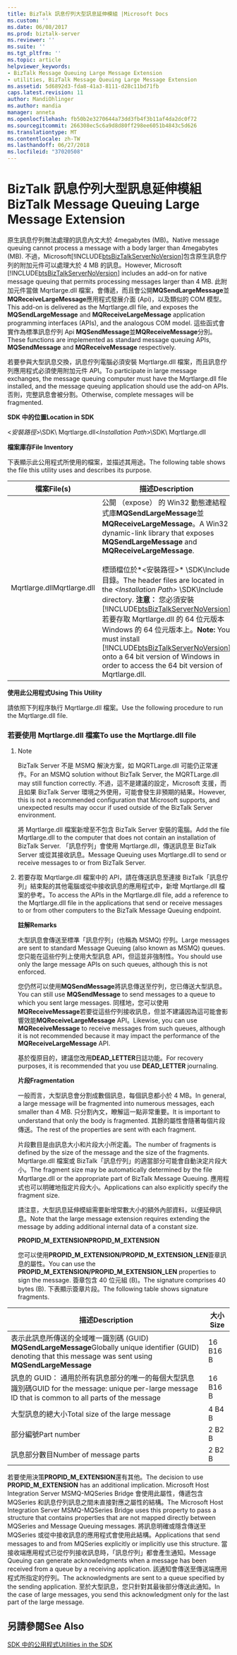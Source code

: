 ```yaml
---
title: BizTalk 訊息佇列大型訊息延伸模組 |Microsoft Docs
ms.custom: ''
ms.date: 06/08/2017
ms.prod: biztalk-server
ms.reviewer: ''
ms.suite: ''
ms.tgt_pltfrm: ''
ms.topic: article
helpviewer_keywords:
- BizTalk Message Queuing Large Message Extension
- utilities, BizTalk Message Queuing Large Message Extension
ms.assetid: 5d6892d3-fda8-41a3-8111-d28c11bd71fb
caps.latest.revision: 11
author: MandiOhlinger
ms.author: mandia
manager: anneta
ms.openlocfilehash: fb50b2e3270644a73dd3fb4f3b11af4da2dc0f72
ms.sourcegitcommit: 266308ec5c6a9d8d80ff298ee6051b4843c5d626
ms.translationtype: MT
ms.contentlocale: zh-TW
ms.lasthandoff: 06/27/2018
ms.locfileid: "37020508"
---
```

# <a name="biztalk-message-queuing-large-message-extension"></a><span data-ttu-id="48a6b-102">BizTalk 訊息佇列大型訊息延伸模組</span><span class="sxs-lookup"><span data-stu-id="48a6b-102">BizTalk Message Queuing Large Message Extension</span></span>
<span data-ttu-id="48a6b-103">原生訊息佇列無法處理的訊息內文大於 4megabytes (MB)。</span><span class="sxs-lookup"><span data-stu-id="48a6b-103">Native message queuing cannot process a message with a body larger than 4megabytes (MB).</span></span> <span data-ttu-id="48a6b-104">不過，Microsoft[!INCLUDE[btsBizTalkServerNoVersion](../includes/btsbiztalkservernoversion-md.md)]包含原生訊息佇列的附加元件可以處理大於 4 MB 的訊息。</span><span class="sxs-lookup"><span data-stu-id="48a6b-104">However, Microsoft [!INCLUDE[btsBizTalkServerNoVersion](../includes/btsbiztalkservernoversion-md.md)] includes an add-on for native message queuing that permits processing messages larger than 4 MB.</span></span> <span data-ttu-id="48a6b-105">此附加元件當做 Mqrtlarge.dll 檔案，會傳遞，而且會公開**MQSendLargeMessage**並**MQReceiveLargeMessage**應用程式發展介面 (Api)，以及類似的 COM 模型。</span><span class="sxs-lookup"><span data-stu-id="48a6b-105">This add-on is delivered as the Mqrtlarge.dll file, and exposes the **MQSendLargeMessage** and **MQReceiveLargeMessage** application programming interfaces (APIs), and the analogous COM model.</span></span> <span data-ttu-id="48a6b-106">這些函式會實作為標準訊息佇列 Api **MQSendMessage**並**MQReceiveMessage**分別。</span><span class="sxs-lookup"><span data-stu-id="48a6b-106">These functions are implemented as standard message queuing APIs, **MQSendMessage** and **MQReceiveMessage** respectively.</span></span>  

 <span data-ttu-id="48a6b-107">若要參與大型訊息交換，訊息佇列電腦必須安裝 Mqrtlarge.dll 檔案，而且訊息佇列應用程式必須使用附加元件 API。</span><span class="sxs-lookup"><span data-stu-id="48a6b-107">To participate in large message exchanges, the message queuing computer must have the Mqrtlarge.dll file installed, and the message queuing application should use the add-on APIs.</span></span> <span data-ttu-id="48a6b-108">否則，完整訊息會被分割。</span><span class="sxs-lookup"><span data-stu-id="48a6b-108">Otherwise, complete messages will be fragmented.</span></span>  

 <span data-ttu-id="48a6b-109">**SDK 中的位置**</span><span class="sxs-lookup"><span data-stu-id="48a6b-109">**Location in SDK**</span></span>  

 <span data-ttu-id="48a6b-110">\<*安裝路徑*\>\SDK\ Mqrtlarge.dll</span><span class="sxs-lookup"><span data-stu-id="48a6b-110">\<*Installation Path*\>\SDK\ Mqrtlarge.dll</span></span>  

 <span data-ttu-id="48a6b-111">**檔案庫存**</span><span class="sxs-lookup"><span data-stu-id="48a6b-111">**File Inventory**</span></span>  

 <span data-ttu-id="48a6b-112">下表顯示此公用程式所使用的檔案，並描述其用途。</span><span class="sxs-lookup"><span data-stu-id="48a6b-112">The following table shows the file this utility uses and describes its purpose.</span></span>  


|    <span data-ttu-id="48a6b-113">檔案</span><span class="sxs-lookup"><span data-stu-id="48a6b-113">File(s)</span></span>    |                                                                                                                                                                                              <span data-ttu-id="48a6b-114">描述</span><span class="sxs-lookup"><span data-stu-id="48a6b-114">Description</span></span>                                                                                                                                                                                               |
|---------------|--------------------------------------------------------------------------------------------------------------------------------------------------------------------------------------------------------------------------------------------------------------------------------------------------------------------------------------------------------------------------------------------------------|
| <span data-ttu-id="48a6b-115">Mqrtlarge.dll</span><span class="sxs-lookup"><span data-stu-id="48a6b-115">Mqrtlarge.dll</span></span> | <span data-ttu-id="48a6b-116">公開 （expose） 的 Win32 動態連結程式庫**MQSendLargeMessage**並**MQReceiveLargeMessage**。</span><span class="sxs-lookup"><span data-stu-id="48a6b-116">A Win32 dynamic-link library that exposes **MQSendLargeMessage** and **MQReceiveLargeMessage**.</span></span><br /><br /> <span data-ttu-id="48a6b-117">標頭檔位於*\<安裝路徑\>* \SDK\Include 目錄。</span><span class="sxs-lookup"><span data-stu-id="48a6b-117">The header files are located in the *\<Installation Path\>* \SDK\Include directory.</span></span> <span data-ttu-id="48a6b-118">**注意︰** 您必須安裝[!INCLUDE[btsBizTalkServerNoVersion](../includes/btsbiztalkservernoversion-md.md)]若要存取 Mqrtlarge.dll 的 64 位元版本 Windows 的 64 位元版本上。</span><span class="sxs-lookup"><span data-stu-id="48a6b-118">**Note:**  You must install [!INCLUDE[btsBizTalkServerNoVersion](../includes/btsbiztalkservernoversion-md.md)] onto a 64 bit version of Windows in order to access the 64 bit version of Mqrtlarge.dll.</span></span> |

 <span data-ttu-id="48a6b-119">**使用此公用程式**</span><span class="sxs-lookup"><span data-stu-id="48a6b-119">**Using This Utility**</span></span>  

 <span data-ttu-id="48a6b-120">請依照下列程序執行 Mqrtlarge.dll 檔案。</span><span class="sxs-lookup"><span data-stu-id="48a6b-120">Use the following procedure to run the Mqrtlarge.dll file.</span></span>  

### <a name="to-use-the-mqrtlargedll-file"></a><span data-ttu-id="48a6b-121">若要使用 Mqrtlarge.dll 檔案</span><span class="sxs-lookup"><span data-stu-id="48a6b-121">To use the Mqrtlarge.dll file</span></span>  

1. > [!NOTE]
   >  <span data-ttu-id="48a6b-122">BizTalk Server 不是 MSMQ 解決方案，如 MQRTLarge.dll 可能仍正常運作。</span><span class="sxs-lookup"><span data-stu-id="48a6b-122">For an MSMQ solution without BizTalk Server, the MQRTLarge.dll may still function correctly.</span></span> <span data-ttu-id="48a6b-123">不過，這不是建議的設定，Microsoft 支援，而且如果 BizTalk Server 環境之外使用，可能會發生非預期的結果。</span><span class="sxs-lookup"><span data-stu-id="48a6b-123">However, this is not a recommended configuration that Microsoft supports, and unexpected results may occur if used outside of the BizTalk Server environment.</span></span>  

    <span data-ttu-id="48a6b-124">將 Mqrtlarge.dll 檔案新增至不包含 BizTalk Server 安裝的電腦。</span><span class="sxs-lookup"><span data-stu-id="48a6b-124">Add the file Mqrtlarge.dll to the computer that does not contain an installation of BizTalk Server.</span></span> <span data-ttu-id="48a6b-125">「訊息佇列」會使用 Mqrtlarge.dll，傳送訊息至 BizTalk Server 或從其接收訊息。</span><span class="sxs-lookup"><span data-stu-id="48a6b-125">Message Queuing uses Mqrtlarge.dll to send or receive messages to or from BizTalk Server.</span></span>  

2. <span data-ttu-id="48a6b-126">若要存取 Mqrtlarge.dll 檔案中的 API，請在傳送訊息至連接 BizTalk「訊息佇列」結束點的其他電腦或從中接收訊息的應用程式中，新增 Mqrtlarge.dll 檔案的參考。</span><span class="sxs-lookup"><span data-stu-id="48a6b-126">To access the APIs in the Mqrtlarge.dll file, add a reference to the Mqrtlarge.dll file in the applications that send or receive messages to or from other computers to the BizTalk Message Queuing endpoint.</span></span>  

   <span data-ttu-id="48a6b-127">**註解**</span><span class="sxs-lookup"><span data-stu-id="48a6b-127">**Remarks**</span></span>  

   <span data-ttu-id="48a6b-128">大型訊息會傳送至標準「訊息佇列」(也稱為 MSMQ) 佇列。</span><span class="sxs-lookup"><span data-stu-id="48a6b-128">Large messages are sent to standard Message Queuing (also known as MSMQ) queues.</span></span> <span data-ttu-id="48a6b-129">您只能在這些佇列上使用大型訊息 API，但這並非強制性。</span><span class="sxs-lookup"><span data-stu-id="48a6b-129">You should use only the large message APIs on such queues, although this is not enforced.</span></span>  

   <span data-ttu-id="48a6b-130">您仍然可以使用**MQSendMessage**將訊息傳送至佇列，您已傳送大型訊息。</span><span class="sxs-lookup"><span data-stu-id="48a6b-130">You can still use **MQSendMessage** to send messages to a queue to which you sent large messages.</span></span> <span data-ttu-id="48a6b-131">同樣地，您可以使用**MQReceiveMessage**若要從這些佇列接收訊息，但並不建議因為這可能會影響效能**MQReceiveLargeMessage** API。</span><span class="sxs-lookup"><span data-stu-id="48a6b-131">Likewise, you can use **MQReceiveMessage** to receive messages from such queues, although it is not recommended because it may impact the performance of the **MQReceiveLargeMessage** API.</span></span>  

   <span data-ttu-id="48a6b-132">基於復原目的，建議您改用**DEAD_LETTER**日誌功能。</span><span class="sxs-lookup"><span data-stu-id="48a6b-132">For recovery purposes, it is recommended that you use **DEAD_LETTER** journaling.</span></span>  

   <span data-ttu-id="48a6b-133">**片段**</span><span class="sxs-lookup"><span data-stu-id="48a6b-133">**Fragmentation**</span></span>  

   <span data-ttu-id="48a6b-134">一般而言，大型訊息會分割成數個訊息，每個訊息都小於 4 MB。</span><span class="sxs-lookup"><span data-stu-id="48a6b-134">In general, a large message will be fragmented into numerous messages, each smaller than 4 MB.</span></span> <span data-ttu-id="48a6b-135">只分割內文，瞭解這一點非常重要。</span><span class="sxs-lookup"><span data-stu-id="48a6b-135">It is important to understand that only the body is fragmented.</span></span> <span data-ttu-id="48a6b-136">其餘的屬性會隨著每個片段傳送。</span><span class="sxs-lookup"><span data-stu-id="48a6b-136">The rest of the properties are sent with each fragment.</span></span>  

   <span data-ttu-id="48a6b-137">片段數目是由訊息大小和片段大小所定義。</span><span class="sxs-lookup"><span data-stu-id="48a6b-137">The number of fragments is defined by the size of the message and the size of the fragments.</span></span> <span data-ttu-id="48a6b-138">Mqrtlarge.dll 檔案或 BizTalk「訊息佇列」的適當部分可能會自動決定片段大小。</span><span class="sxs-lookup"><span data-stu-id="48a6b-138">The fragment size may be automatically determined by the file Mqrtlarge.dll or the appropriate part of BizTalk Message Queuing.</span></span> <span data-ttu-id="48a6b-139">應用程式也可以明確地指定片段大小。</span><span class="sxs-lookup"><span data-stu-id="48a6b-139">Applications can also explicitly specify the fragment size.</span></span>  

   <span data-ttu-id="48a6b-140">請注意，大型訊息延伸模組需要新增常數大小的額外內部資料，以便延伸訊息。</span><span class="sxs-lookup"><span data-stu-id="48a6b-140">Note that the large message extension requires extending the message by adding additional internal data of a constant size.</span></span>  

   <span data-ttu-id="48a6b-141">**PROPID_M_EXTENSION**</span><span class="sxs-lookup"><span data-stu-id="48a6b-141">**PROPID_M_EXTENSION**</span></span>  

   <span data-ttu-id="48a6b-142">您可以使用**PROPID_M_EXTENSION/PROPID_M_EXTENSION_LEN**簽章訊息的屬性。</span><span class="sxs-lookup"><span data-stu-id="48a6b-142">You can use the **PROPID_M_EXTENSION/PROPID_M_EXTENSION_LEN** properties to sign the message.</span></span> <span data-ttu-id="48a6b-143">簽章包含 40 位元組 (B)。</span><span class="sxs-lookup"><span data-stu-id="48a6b-143">The signature comprises 40 bytes (B).</span></span> <span data-ttu-id="48a6b-144">下表顯示簽章片段。</span><span class="sxs-lookup"><span data-stu-id="48a6b-144">The following table shows signature fragments.</span></span>  

|<span data-ttu-id="48a6b-145">描述</span><span class="sxs-lookup"><span data-stu-id="48a6b-145">Description</span></span>|<span data-ttu-id="48a6b-146">大小</span><span class="sxs-lookup"><span data-stu-id="48a6b-146">Size</span></span>|  
|-----------------|----------|  
|<span data-ttu-id="48a6b-147">表示此訊息所傳送的全域唯一識別碼 (GUID) **MQSendLargeMessage**</span><span class="sxs-lookup"><span data-stu-id="48a6b-147">Globally unique identifier (GUID) denoting that this message was sent using **MQSendLargeMessage**</span></span>|<span data-ttu-id="48a6b-148">16 B</span><span class="sxs-lookup"><span data-stu-id="48a6b-148">16 B</span></span>|  
|<span data-ttu-id="48a6b-149">訊息的 GUID： 通用於所有訊息部分的唯一的每個大型訊息識別碼</span><span class="sxs-lookup"><span data-stu-id="48a6b-149">GUID for the message: unique per-large message ID that is common to all parts of the message</span></span>|<span data-ttu-id="48a6b-150">16 B</span><span class="sxs-lookup"><span data-stu-id="48a6b-150">16 B</span></span>|  
|<span data-ttu-id="48a6b-151">大型訊息的總大小</span><span class="sxs-lookup"><span data-stu-id="48a6b-151">Total size of the large message</span></span>|<span data-ttu-id="48a6b-152">4 B</span><span class="sxs-lookup"><span data-stu-id="48a6b-152">4 B</span></span>|  
|<span data-ttu-id="48a6b-153">部分編號</span><span class="sxs-lookup"><span data-stu-id="48a6b-153">Part number</span></span>|<span data-ttu-id="48a6b-154">2 B</span><span class="sxs-lookup"><span data-stu-id="48a6b-154">2 B</span></span>|  
|<span data-ttu-id="48a6b-155">訊息部分數目</span><span class="sxs-lookup"><span data-stu-id="48a6b-155">Number of message parts</span></span>|<span data-ttu-id="48a6b-156">2 B</span><span class="sxs-lookup"><span data-stu-id="48a6b-156">2 B</span></span>|  

 <span data-ttu-id="48a6b-157">若要使用決策**PROPID_M_EXTENSION**還有其他。</span><span class="sxs-lookup"><span data-stu-id="48a6b-157">The decision to use **PROPID_M_EXTENSION** has an additional implication.</span></span> <span data-ttu-id="48a6b-158">Microsoft Host Integration Server MSMQ-MQSeries Bridge 會使用此屬性，傳遞包含 MQSeries 和訊息佇列訊息之間未直接對應之屬性的結構。</span><span class="sxs-lookup"><span data-stu-id="48a6b-158">The Microsoft Host Integration Server MSMQ-MQSeries Bridge uses this property to pass a structure that contains properties that are not mapped directly between MQSeries and Message Queuing messages.</span></span> <span data-ttu-id="48a6b-159">將訊息明確或隱含傳送至 MQSeries 或從中接收訊息的應用程式會使用此結構。</span><span class="sxs-lookup"><span data-stu-id="48a6b-159">Applications that send messages to and from MQSeries explicitly or implicitly use this structure.</span></span> <span data-ttu-id="48a6b-160">當接收端應用程式已從佇列接收訊息時，「訊息佇列」都會產生通知。</span><span class="sxs-lookup"><span data-stu-id="48a6b-160">Message Queuing can generate acknowledgments when a message has been received from a queue by a receiving application.</span></span> <span data-ttu-id="48a6b-161">該通知會傳送至傳送端應用程式所指定的佇列。</span><span class="sxs-lookup"><span data-stu-id="48a6b-161">The acknowledgments are sent to a queue specified by the sending application.</span></span> <span data-ttu-id="48a6b-162">至於大型訊息，您只針對其最後部分傳送此通知。</span><span class="sxs-lookup"><span data-stu-id="48a6b-162">In the case of large messages, you send this acknowledgment only for the last part of the large message.</span></span>  

## <a name="see-also"></a><span data-ttu-id="48a6b-163">另請參閱</span><span class="sxs-lookup"><span data-stu-id="48a6b-163">See Also</span></span>  
 [<span data-ttu-id="48a6b-164">SDK 中的公用程式</span><span class="sxs-lookup"><span data-stu-id="48a6b-164">Utilities in the SDK</span></span>](../core/utilities-in-the-sdk.md)